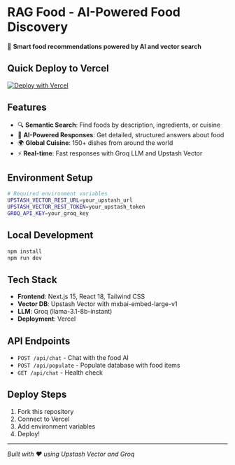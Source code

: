 # RAG Food - AI-Powered Food Discovery

🍕 **Smart food recommendations powered by AI and vector search**

## Quick Deploy to Vercel

[![Deploy with Vercel](https://vercel.com/button)](https://vercel.com/new/clone?repository-url=https://github.com/gocallum/ragfood&project-name=ragfood&repository-name=ragfood)

## Features

- 🔍 **Semantic Search**: Find foods by description, ingredients, or cuisine
- 🤖 **AI-Powered Responses**: Get detailed, structured answers about food
- 🌍 **Global Cuisine**: 150+ dishes from around the world
- ⚡ **Real-time**: Fast responses with Groq LLM and Upstash Vector

## Environment Setup

```bash
# Required environment variables
UPSTASH_VECTOR_REST_URL=your_upstash_url
UPSTASH_VECTOR_REST_TOKEN=your_upstash_token
GROQ_API_KEY=your_groq_key
```

## Local Development

```bash
npm install
npm run dev
```

## Tech Stack

- **Frontend**: Next.js 15, React 18, Tailwind CSS
- **Vector DB**: Upstash Vector with mxbai-embed-large-v1
- **LLM**: Groq (llama-3.1-8b-instant)
- **Deployment**: Vercel

## API Endpoints

- `POST /api/chat` - Chat with the food AI
- `POST /api/populate` - Populate database with food items
- `GET /api/chat` - Health check

## Deploy Steps

1. Fork this repository
2. Connect to Vercel
3. Add environment variables
4. Deploy!

---

*Built with ❤️ using Upstash Vector and Groq*